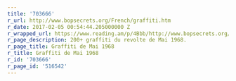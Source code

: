 ```yaml
---
title: '703666'
r_url: http://www.bopsecrets.org/French/graffiti.htm
r_date: 2017-02-05 00:54:44.205000000 Z
r_wrapped_url: https://www.reading.am/p/4Bbb/http://www.bopsecrets.org/French/graffiti.htm
r_page_description: 200+ graffiti du revolte de Mai 1968.
r_page_title: Graffiti de Mai 1968
r_title: Graffiti de Mai 1968
r_id: '703666'
r_page_id: '516542'
---
```


